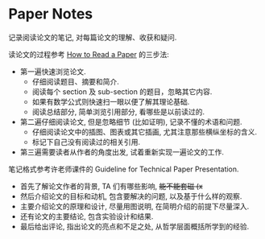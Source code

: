 # Paper Notes

记录阅读论文的笔记, 对每篇论文的理解、收获和疑问.

读论文的过程参考 [How to Read a Paper](./assets/pdfs/how-to-read-a-paper.pdf) 的三步法:

- 第一遍快速浏览论文.
  - 仔细阅读题目、摘要和简介.
  - 阅读每个 section 及 sub-section 的题目，忽略其它内容.
  - 如果有数学公式则快速扫一眼以便了解其理论基础.
  - 阅读总结部分, 简单浏览引用部分, 看哪些是以前读过的.
- 第二遍仔细阅读论文, 但是忽略细节 (比如证明), 记录不懂的术语和问题.
  - 仔细阅读论文中的插图、图表或其它插画, 尤其注意那些横纵坐标的含义.
  - 标记下自己没有阅读过的相关引用.
- 第三遍需要读者从作者的角度出发, 试着重新实现一遍论文的工作.

笔记格式参考许老师课件的 Guideline for Technical Paper Presentation.

- 首先了解论文作者的背景, TA 们有哪些影响, ~~能不能套磁 (x~~
- 然后介绍论文的目标和动机, 包含要解决的问题, 以及基于什么样的观察.
- 主要介绍论文的原理和设计, 尽量用图说明, 在简明介绍的前提下尽量深入.
- 还有论文的主要结论, 包含实验设计和结果.
- 最后给出评论, 指出论文的亮点和不足之处, 从哲学层面概括所学到的经验.
